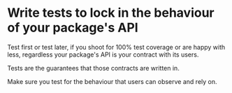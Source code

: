 # Write tests to lock in the behaviour of your package's API
Test first or test later, if you shoot for 100% test coverage or are happy with less, regardless your package's API is your contract with its users.

Tests are the guarantees that those contracts are written in.

Make sure you test for the behaviour that users can observe and rely on.